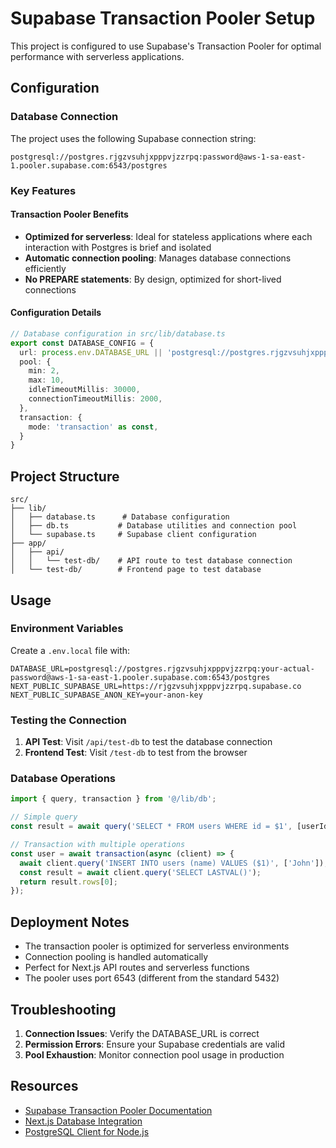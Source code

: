 # Supabase Transaction Pooler Setup

This project is configured to use Supabase's Transaction Pooler for optimal performance with serverless applications.

## Configuration

### Database Connection
The project uses the following Supabase connection string:
```
postgresql://postgres.rjgzvsuhjxpppvjzzrpq:password@aws-1-sa-east-1.pooler.supabase.com:6543/postgres
```

### Key Features

#### Transaction Pooler Benefits
- **Optimized for serverless**: Ideal for stateless applications where each interaction with Postgres is brief and isolated
- **Automatic connection pooling**: Manages database connections efficiently
- **No PREPARE statements**: By design, optimized for short-lived connections

#### Configuration Details
```typescript
// Database configuration in src/lib/database.ts
export const DATABASE_CONFIG = {
  url: process.env.DATABASE_URL || 'postgresql://postgres.rjgzvsuhjxpppvjzzrpq:password@aws-1-sa-east-1.pooler.supabase.com:6543/postgres',
  pool: {
    min: 2,
    max: 10,
    idleTimeoutMillis: 30000,
    connectionTimeoutMillis: 2000,
  },
  transaction: {
    mode: 'transaction' as const,
  }
}
```

## Project Structure

```
src/
├── lib/
│   ├── database.ts      # Database configuration
│   ├── db.ts           # Database utilities and connection pool
│   └── supabase.ts     # Supabase client configuration
├── app/
│   ├── api/
│   │   └── test-db/    # API route to test database connection
│   └── test-db/        # Frontend page to test database
```

## Usage

### Environment Variables
Create a `.env.local` file with:
```env
DATABASE_URL=postgresql://postgres.rjgzvsuhjxpppvjzzrpq:your-actual-password@aws-1-sa-east-1.pooler.supabase.com:6543/postgres
NEXT_PUBLIC_SUPABASE_URL=https://rjgzvsuhjxpppvjzzrpq.supabase.co
NEXT_PUBLIC_SUPABASE_ANON_KEY=your-anon-key
```

### Testing the Connection

1. **API Test**: Visit `/api/test-db` to test the database connection
2. **Frontend Test**: Visit `/test-db` to test from the browser

### Database Operations

```typescript
import { query, transaction } from '@/lib/db';

// Simple query
const result = await query('SELECT * FROM users WHERE id = $1', [userId]);

// Transaction with multiple operations
const user = await transaction(async (client) => {
  await client.query('INSERT INTO users (name) VALUES ($1)', ['John']);
  const result = await client.query('SELECT LASTVAL()');
  return result.rows[0];
});
```

## Deployment Notes

- The transaction pooler is optimized for serverless environments
- Connection pooling is handled automatically
- Perfect for Next.js API routes and serverless functions
- The pooler uses port 6543 (different from the standard 5432)

## Troubleshooting

1. **Connection Issues**: Verify the DATABASE_URL is correct
2. **Permission Errors**: Ensure your Supabase credentials are valid
3. **Pool Exhaustion**: Monitor connection pool usage in production

## Resources

- [Supabase Transaction Pooler Documentation](https://supabase.com/docs/guides/database/pooling)
- [Next.js Database Integration](https://nextjs.org/docs/pages/building-your-application/data-fetching)
- [PostgreSQL Client for Node.js](https://node-postgres.com/)
